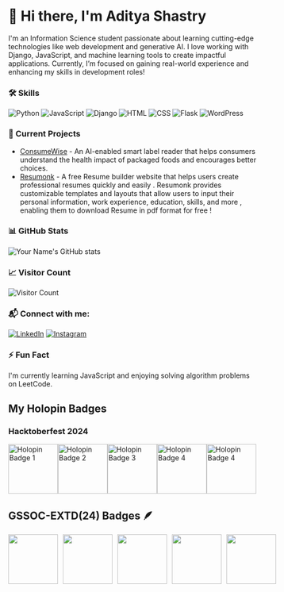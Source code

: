 # 👋 Hi there, I'm Aditya Shastry

I'm an Information Science student passionate about learning cutting-edge technologies like web development and generative AI. I love working with Django, JavaScript, and machine learning tools to create impactful applications. Currently, I’m focused on gaining real-world experience and enhancing my skills in development roles!

### 🛠 Skills
![Python](https://img.shields.io/badge/Python-3776AB?style=flat-square&logo=python&logoColor=white)
![JavaScript](https://img.shields.io/badge/JavaScript-F7DF1E?style=flat-square&logo=javascript&logoColor=black)
![Django](https://img.shields.io/badge/Django-092E20?style=flat-square&logo=django&logoColor=white)
![HTML](https://img.shields.io/badge/HTML-E34F26?style=flat-square&logo=html5&logoColor=white)
![CSS](https://img.shields.io/badge/CSS-1572B6?style=flat-square&logo=css3&logoColor=white)
![Flask](https://img.shields.io/badge/Flask-000000?style=flat-square&logo=flask&logoColor=white)
![WordPress](https://img.shields.io/badge/WordPress-21759B?style=flat-square&logo=wordpress&logoColor=white)

### 🚀 Current Projects
- [ConsumeWise](https://github.com/keerthana2-005/consumewise) - An AI-enabled smart label reader that helps consumers understand the health impact of packaged foods and encourages better choices. 
- [Resumonk](https://github.com/aditya07389/Resumonk) - A free Resume builder website that helps users create professional resumes quickly and easily . Resumonk provides customizable templates and layouts that allow users to input their personal information, work experience, education, skills, and more , enabling them to download Resume in pdf format for free !


### 📊 GitHub Stats
![Your Name's GitHub stats](https://github-readme-stats.vercel.app/api?username=aditya07389&show_icons=true&theme=radical)

### 📈 Visitor Count
![Visitor Count](https://visitor-badge.laobi.icu/badge?page_id=aditya07389.aditya07389)


### 📬 Connect with me:
[![LinkedIn](https://img.shields.io/badge/LinkedIn-0077B5?style=flat-square&logo=linkedin&logoColor=white)](https://www.linkedin.com/in/aditya-shastry-2a1a4b272/)
[![Instagram](https://img.shields.io/badge/Instagram-E4405F?style=flat-square&logo=instagram&logoColor=white)](https://instagram.com/aditya_shastry)


### ⚡ Fun Fact
I'm currently learning JavaScript and enjoying solving algorithm problems on LeetCode.



## My Holopin Badges
### Hacktoberfest 2024

<img src="https://assets.holopin.io/hf2024levels/level0-sloth-terminal-0-0-0-0.webp" alt="Holopin Badge 1" width="100px" /><img src="https://assets.holopin.io/hf2024levels/level1-sloth-terminal-coffee-0-0-0.webp" alt="Holopin Badge 2" width="100px" /><img src="https://assets.holopin.io/hf2024levels/level2-sloth-terminal-coffee-robe-0-0.webp" alt="Holopin Badge 3" width="100px" /><img src="https://assets.holopin.io/hf2024levels/level3-sloth-terminal-coffee-robe-witch-0.webp" alt="Holopin Badge 4" width="100px" /><img src="https://assets.holopin.io/hf2024levels/level4-sloth-terminal-coffee-robe-witch-moon.webp" alt="Holopin Badge 4" width="100px" />

## GSSOC-EXTD(24) Badges 🪶
<div style='display:flex; align-items:center; gap: 10px;' align='left'>
<img src="https://media.badgr.com/uploads/badges/assertion-KcFbgZwrSBenGH2xOzB_4Q.png?versionId=LNKtS6v1AvdGaKQeahQJGN.0TYmeNTBX" width="100px" height="100px" />
  <img src="https://gssoc.girlscript.tech/badges/1.png?imwidth=96" width="100px" height="100px" />
  <img src="https://gssoc.girlscript.tech/badges/2.png?imwidth=96" width="100px" height="100px" />
  <img src="https://gssoc.girlscript.tech/badges/3.png?imwidth=96" width="100px" height="100px" />
  <img src="https://gssoc.girlscript.tech/badges/4.png?imwidth=96" width="100px" height="100px" />
<!--   <img src="https://github.com/girlscript/gssoc-website-new/blob/main/public/badges/5.png" width="100px" height="100px" />
  <img src="https://github.com/girlscript/gssoc-website-new/blob/main/public/badges/6.png" width="100px" height="100px" />
  <img src="https://github.com/girlscript/gssoc-website-new/blob/main/public/badges/7.png" width="100px" height="100px" />
  <img src="https://github.com/girlscript/gssoc-website-new/blob/main/public/badges/8.png" width="100px" height="100px" /> -->
</div>


